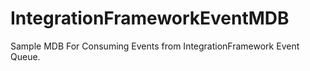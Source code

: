 # IntegrationFrameworkEventMDB
Sample MDB For Consuming Events from IntegrationFramework Event Queue.
